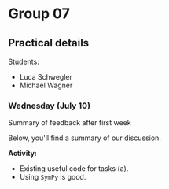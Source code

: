 # Group 07

## Practical details

Students:

- Luca Schwegler
- Michael Wagner

### Wednesday (July 10)

Summary of feedback after first week

Below, you'll find a summary of our discussion.

**Activity:**

- Existing useful code for tasks (a).
- Using `SymPy` is good.
